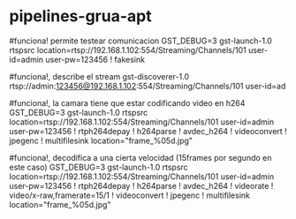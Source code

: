 # pipelines-grua-apt

#funciona! permite testear comunicacion
GST_DEBUG=3  gst-launch-1.0 rtspsrc location=rtsp://192.168.1.102:554/Streaming/Channels/101 user-id=admin user-pw=123456 ! fakesink

#funciona!, describe el stream
gst-discoverer-1.0 rtsp://admin:123456@192.168.1.102:554/Streaming/Channels/101 user-id=ad

#funciona!, la camara tiene que estar codificando video en h264
GST_DEBUG=3  gst-launch-1.0 rtspsrc location=rtsp://192.168.1.102:554/Streaming/Channels/101 user-id=admin user-pw=123456 ! rtph264depay ! h264parse ! avdec_h264 ! videoconvert ! jpegenc ! multifilesink location="frame_%05d.jpg"

#funciona!, decodifica a una cierta velocidad (15frames por segundo en este caso)
GST_DEBUG=3  gst-launch-1.0 rtspsrc location=rtsp://192.168.1.102:554/Streaming/Channels/101 user-id=admin user-pw=123456 ! rtph264depay ! h264parse ! avdec_h264 ! videorate ! video/x-raw,framerate=15/1 ! videoconvert ! jpegenc ! multifilesink location="frame_%05d.jpg"

 